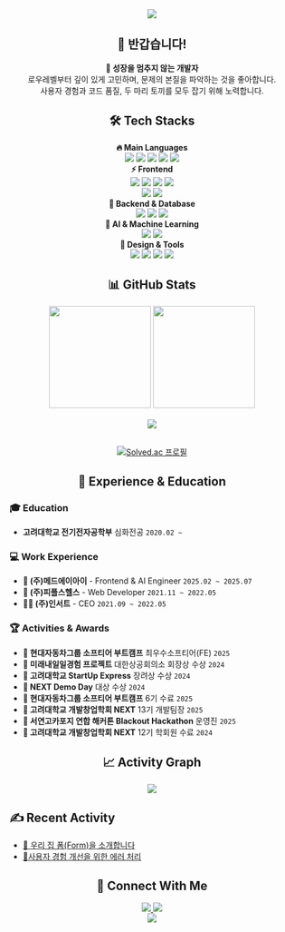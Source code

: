 <div align="center">
    <img src="https://capsule-render.vercel.app/api?type=waving&color=0:4FACFE,100:00F2FE&height=220&text=Hello!%20I'm%20Joon&animation=twinkling&fontColor=ffffff&fontSize=50&fontAlignY=35&desc=Frontend-Developer%20%7C%20Problem%20Solver&descAlignY=55&descSize=18" />
</div>

<div align="center"> 
    <h2>👋 반갑습니다!</h2>
    <p>
        <strong>🚀 성장을 멈추지 않는 개발자</strong><br/>
        로우레벨부터 깊이 있게 고민하며, 문제의 본질을 파악하는 것을 좋아합니다.<br/>
        사용자 경험과 코드 품질, 두 마리 토끼를 모두 잡기 위해 노력합니다.
    </p>
</div>

<div align="center">
    <h2>🛠️ Tech Stacks</h2>
    <b>🔥 Main Languages</b>
    <br/>
<img src="https://img.shields.io/badge/JavaScript-F7DF1E?style=for-the-badge&logo=JavaScript&logoColor=black">
<img src="https://img.shields.io/badge/TypeScript-3178C6?style=for-the-badge&logo=TypeScript&logoColor=white">
<img src="https://img.shields.io/badge/Python-3776AB?style=for-the-badge&logo=Python&logoColor=white">
<img src="https://img.shields.io/badge/C-A8B9CC?style=for-the-badge&logo=C&logoColor=white">
<img src="https://img.shields.io/badge/MATLAB-0076A8?style=for-the-badge&logo=Mathworks&logoColor=white">
<br/>
    <b>⚡ Frontend</b>
    <br/>
    <img src="https://img.shields.io/badge/React-61DAFB?style=for-the-badge&logo=React&logoColor=black">
    <img src="https://img.shields.io/badge/Next.js-000000?style=for-the-badge&logo=Next.js&logoColor=white">
    <img src="https://img.shields.io/badge/TanStack_Query-FF4154?style=for-the-badge&logo=ReactQuery&logoColor=white">
    <img src="https://img.shields.io/badge/Tailwind_CSS-06B6D4?style=for-the-badge&logo=TailwindCSS&logoColor=white"><br/>
    <img src="https://img.shields.io/badge/Vite-646CFF?style=for-the-badge&logo=Vite&logoColor=white">
    <img src="https://img.shields.io/badge/OpenAPI-6BA539?style=for-the-badge&logo=OpenAPIInitiative&logoColor=white"><br/>
    <b>🔧 Backend & Database</b>
    <br/>
    <img src="https://img.shields.io/badge/Django-092E20?style=for-the-badge&logo=Django&logoColor=white">
    <img src="https://img.shields.io/badge/Node.js-339933?style=for-the-badge&logo=Node.js&logoColor=white">
    <img src="https://img.shields.io/badge/PostgreSQL-336791?style=for-the-badge&logo=PostgreSQL&logoColor=white"><br/>
     <b>🤖 AI & Machine Learning</b>
     <br/>
     <img src="https://img.shields.io/badge/PyTorch-EE4C2C?style=for-the-badge&logo=PyTorch&logoColor=white">
     <img src="https://img.shields.io/badge/nnU--Net-FF6B6B?style=for-the-badge&logo=data:image/svg+xml;base64,PHN2ZyB3aWR0aD0iMjQiIGhlaWdodD0iMjQiIHZpZXdCb3g9IjAgMCAyNCAyNCIgZmlsbD0ibm9uZSIgeG1sbnM9Imh0dHA6Ly93d3cudzMub3JnLzIwMDAvc3ZnIj4KPHBhdGggZD0iTTEyIDJMMjIgMTJMMTIgMjJMMiAxMkwxMiAyWiIgZmlsbD0iY3VycmVudENvbG9yIi8+Cjwvc3ZnPgo=&logoColor=white"><br/>
    <b>🎨 Design & Tools</b>
    <br/>
    <img src="https://img.shields.io/badge/Figma-F24E1E?style=for-the-badge&logo=Figma&logoColor=white">
    <img src="https://img.shields.io/badge/ESLint-4B32C3?style=for-the-badge&logo=ESLint&logoColor=white">
    <img src="https://img.shields.io/badge/Prettier-F7B93E?style=for-the-badge&logo=Prettier&logoColor=black">
    <img src="https://img.shields.io/badge/Git-F05032?style=for-the-badge&logo=Git&logoColor=white">
</div>

<div align="center">
    <h2>📊 GitHub Stats</h2>
    <div>
        <img height="180em" src="https://github-readme-stats.vercel.app/api?username=yjbae3974&show_icons=true&theme=gradient&include_all_commits=true&count_private=true&hide_border=true&bg_color=0d1117&title_color=58a6ff&text_color=c9d1d9&icon_color=79c0ff"/>
        <img height="180em" src="https://github-readme-stats.vercel.app/api/top-langs/?username=yjbae3974&layout=compact&theme=gradient&hide_border=true&bg_color=0d1117&title_color=58a6ff&text_color=c9d1d9"/>
    </div>
    <br/>
    <div>
        <img src="https://github-readme-streak-stats.herokuapp.com/?user=yjbae3974&theme=dark&hide_border=true&background=0d1117&stroke=58a6ff&ring=79c0ff&fire=58a6ff&currStreakLabel=c9d1d9"/>
    </div>
    <br/>
  
  
  [![Solved.ac 프로필](http://mazassumnida.wtf/api/generate_badge?boj=brianbae6)](https://solved.ac/brianbae6)
</div>

<div align="center">
    <h2>💼 Experience & Education</h2>
</div>

### 🎓 Education
- **고려대학교 전기전자공학부** 심화전공 `2020.02 ~`

### 💻 Work Experience
- **🏥 (주)메드에이아이** - Frontend & AI Engineer `2025.02 ~ 2025.07`
- **💊 (주)피플스헬스** - Web Developer `2021.11 ~ 2022.05`
- **🧑‍💻 (주)인서트** - CEO `2021.09 ~ 2022.05`

### 🏆 Activities & Awards
- **🥇 현대자동차그룹 소프티어 부트캠프** 최우수소프티어(FE) `2025`
- **🥇 미래내일일경험 프로젝트** 대한상공회의소 회장상 수상 `2024`
- **🥇 고려대학교 StartUp Express** 장려상 수상 `2024`
- **🥇 NEXT Demo Day** 대상 수상 `2024`
- **🎯 현대자동차그룹 소프티어 부트캠프** 6기 수료 `2025`
- **👥 고려대학교 개발창업학회 NEXT** 13기 개발팀장 `2025`
- **🙌 서연고카포지 연합 해커톤 Blackout Hackathon** 운영진 `2025`
- **🌱 고려대학교 개발창업학회 NEXT** 12기 학회원 수료 `2024`


<div align="center">
    <h2>📈 Activity Graph</h2>
    <img src="https://github-readme-activity-graph.vercel.app/graph?username=yjbae3974&theme=github-compact&hide_border=true&bg_color=0d1117&color=58a6ff&line=79c0ff&point=58a6ff"/>
</div>

## ✍️ Recent Activity
- [🏡 우리 집 폼(Form)을 소개합니다](https://github.com/softeerbootcamp-6th/Team4-PopoPony/wiki/%F0%9F%8F%A1-%EC%9A%B0%EB%A6%AC-%EC%A7%91-%ED%8F%BC(Form)%EC%9D%84-%EC%86%8C%EA%B0%9C%ED%95%A9%EB%8B%88%EB%8B%A4)
- [🙌사용자 경험 개선을 위한 에러 처리](https://github.com/softeerbootcamp-6th/Team4-PopoPony/wiki/%F0%9F%99%8C%EC%82%AC%EC%9A%A9%EC%9E%90-%EA%B2%BD%ED%97%98-%EA%B0%9C%EC%84%A0%EC%9D%84-%EC%9C%84%ED%95%9C-%EC%97%90%EB%9F%AC-%EC%B2%98%EB%A6%AC)


<div align="center">
    <h2>🤝 Connect With Me</h2>
    <a href="mailto:brianbae6@gmail.com">
        <img src="https://img.shields.io/badge/Gmail-EA4335?style=for-the-badge&logo=Gmail&logoColor=white"/>
    </a>
    <a href="[https://linkedin.com/in/yourprofile](https://www.linkedin.com/in/%EC%97%B0%EC%A4%80-%EB%B0%B0-41a1b1311/)">
        <img src="https://img.shields.io/badge/LinkedIn-0A66C2?style=for-the-badge&logo=LinkedIn&logoColor=white"/>
    </a>
</div>

<div align="center">
    <img src="https://capsule-render.vercel.app/api?type=waving&color=0:4FACFE,100:00F2FE&height=120&section=footer"/>
</div>
